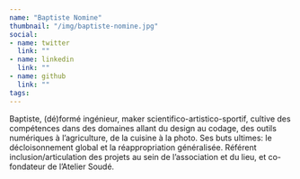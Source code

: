 ```yaml
---
name: "Baptiste Nomine"
thumbnail: "/img/baptiste-nomine.jpg"
social:
- name: twitter
  link: ""
- name: linkedin
  link: ""
- name: github
  link: ""
tags:
---
```

Baptiste, (dé)formé ingénieur, maker scientifico-artistico-sportif, cultive des compétences dans des domaines allant du design au codage, des outils numériques à l’agriculture, de la cuisine à la photo. Ses buts ultimes: le décloisonnement global et la réappropriation généralisée. Référent inclusion/articulation des projets au sein de l’association et du lieu, et co-fondateur de l’Atelier Soudé.
